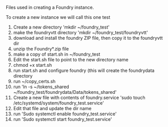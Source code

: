 Files used in creating a Foundry instance.


To create a new instance we will call this one test

1. Create a new directory 'mkdir ~/foundry_test'
2. make the foundryvtt directory 'mkdir ~/foundry_test/foundryvtt'
3. download and install the foundry ZIP file, then copy it to the foundryvtt dir
4. unzip the Foundry*.zip file
5. make a copy of start.sh in ~/foundry_test
6. Edit the start.sh file to point to the new directory name
7. chmod +x start.sh
8. run start.sh and configure foundry (this will create the foundrydata directory
9. run ~/copy_certs.sh
10. run 'ln -s ~/tokens_shared ~/foundry_test/foundrydata/Data/tokens_shared'
11. Create a new file with contents of foundry.service 'sudo touch /etc/systemd/system/foundry_test.service'
12. Edit that file and update the dir name
13. run 'Sudo systemctl enable foundry_test.service'
14. run 'Sudo systemctl start foundry_test.service'

